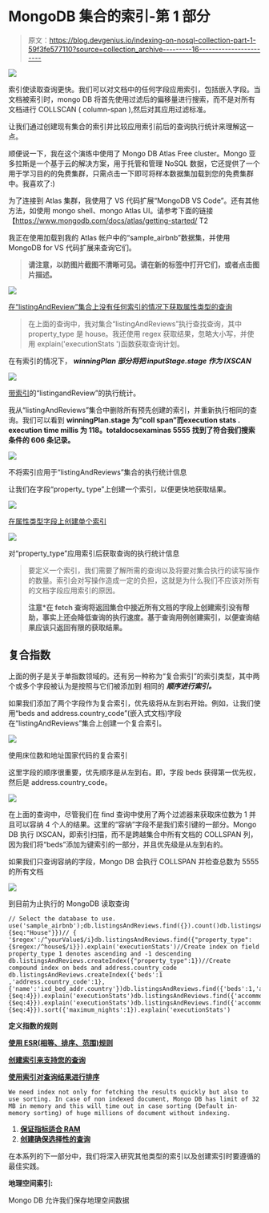 # MongoDB 集合的索引-第 1 部分

> 原文：<https://blog.devgenius.io/indexing-on-nosql-collection-part-1-59f3fe577110?source=collection_archive---------16----------------------->

![](img/2cdd546390ccbc626a3c92020b1c7ddc.png)

索引使读取查询更快。我们可以对文档中的任何字段应用索引，包括嵌入字段。当文档被索引时，mongo DB 将首先使用过滤后的偏移量进行搜索，而不是对所有文档进行 COLLSCAN ( column-span ),然后对其应用过滤标准。

让我们通过创建现有集合的索引并比较应用索引前后的查询执行统计来理解这一点。

顺便说一下，我在这个演练中使用了 Mongo DB Atlas Free cluster。Mongo 亚多拉斯是一个基于云的解决方案，用于托管和管理 NoSQL 数据，它还提供了一个用于学习目的的免费集群，只需点击一下即可将样本数据集加载到您的免费集群中。我喜欢了:)

为了连接到 Atlas 集群，我使用了 VS 代码扩展“MongoDB VS Code”。还有其他方法，如使用 mongo shell、mongo Atlas UI。请参考下面的链接【https://www.mongodb.com/docs/atlas/getting-started/ T2

我正在使用加载到我的 Atlas 帐户中的“sample_airbnb”数据集，并使用 MongoDB for VS 代码扩展来查询它们。

> **请注意，以防图片截图不清晰可见。请在新的标签中打开它们，或者点击图片描述。**

![](img/a9c0bbccca8922c1129d37334cd72252.png)

[在“listingAndReview”集合上没有任何索引的情况下获取属性类型的查询](https://cdn-images-1.medium.com/max/800/1*hvVmMt7e0M2NkABcZsLV8g.png)

> 在上面的查询中，我对集合“listingAndReviews”执行查找查询，其中 property_type 是 house。我还使用 regex 获取结果，忽略大小写，并使用 explain('executionStats ')函数获取查询计划。

在有索引的情况下， ***winningPlan 部分将把 inputStage.stage 作为 IXSCAN***

![](img/558660fe92ae014e524913137cf901ca.png)

[带索引](https://cdn-images-1.medium.com/max/800/1*VlYEObu2eitowhNYEDEMJA.png)的“listingandReview”的执行统计。

我从“listingAndReviews”集合中删除所有预先创建的索引，并重新执行相同的查询。我们可以看到 **winningPlan.stage 为“coll span”**而**execution stats . execution time millis 为 118。totaldocsexaminas 5555 找到了符合我们搜索条件的 606 条记录。**

![](img/e2283b74dbed65dd52045e85963359de.png)

不将索引应用于“listingAndReviews”集合的执行统计信息

让我们在字段“property_ type”上创建一个索引，以便更快地获取结果。

![](img/ec5c58ca2e768f3b193c535834a6af89.png)

[在属性类型字段上创建单个索引](https://cdn-images-1.medium.com/max/1200/1*dKqX8j4Jppvr4EnzkJoJhg.png)

![](img/b8103239167111526a1bbd1f5127eab5.png)

对“property_type”应用索引后获取查询的执行统计信息

> 要定义一个索引，我们需要了解所需的查询以及将要对集合执行的读写操作的数量。索引会对写操作造成一定的负担，这就是为什么我们不应该对所有的文档字段应用索引的原因。
> 
> **注意*在 fetch 查询将返回集合中接近所有文档的字段上创建索引没有帮助，事实上还会降低查询的执行速度。基于查询用例创建索引，以便查询结果应该只返回有限的获取结果。**

## 复合指数

上面的例子是关于单指数领域的。还有另一种称为“复合索引”的索引类型，其中两个或多个字段被认为是按照与它们被添加到 相同的 ***顺序进行索引。***

如果我们添加了两个字段作为复合索引，优先级将从左到右开始。例如，让我们使用“beds and address.country_code”(嵌入式文档)字段在“listingAndReviews”集合上创建一个复合索引。

![](img/0a679f96c2482905ad5968e6e8a4b548.png)

使用床位数和地址国家代码的复合索引

这里字段的顺序很重要，优先顺序是从左到右。即，字段 beds 获得第一优先权，然后是 address.country_code。

![](img/b82558ce42eb87f2ebbd27c738d4333f.png)

在上面的查询中，尽管我们在 find 查询中使用了两个过滤器来获取床位数为 1 并且可以容纳 4 个人的结果。这里的“容纳”字段不是我们索引键的一部分。Mongo DB 执行 IXSCAN，即索引扫描，而不是跨越集合中所有文档的 COLLSPAN 列，因为我们将“beds”添加为键索引的一部分，并且优先级是从左到右的。

如果我们只查询容纳的字段，Mongo DB 会执行 COLLSPAN 并检查总数为 5555 的所有文档

![](img/32fc77fc77d272b4f178a07c7e6a8e25.png)

到目前为止执行的 MongoDB 读取查询

```
// Select the database to use.
use('sample_airbnb');db.listingsAndReviews.find({}).count()db.listingsAndReviews.find({"property_type":{$eq:"House"}})// { '$regex':/^yourValue$/i}db.listingsAndReviews.find({"property_type":{$regex:/^house$/i}}).explain('executionStats')//Create index on field property_type 1 denotes ascending and -1 descending
db.listingsAndReviews.createIndex({"property_type":1})//Create compound index on beds and address.country_code
db.listingsAndReviews.createIndex({'beds':1 ,'address.country_code':1}, {'name':'ixd_bed_addr.country'})db.listingsAndReviews.find({'beds':1,'accommodates': {$eq:4}}).explain('executionStats')db.listingsAndReviews.find({'accommodates': {$eq:4}}).explain('executionStats')db.listingsAndReviews.find({'accommodates': {$eq:4}}).sort({'maximum_nights':1}).explain('executionStats')
```

**定义指数的规则**

[**使用 ESR(相等、排序、范围)规则**](https://www.mongodb.com/docs/manual/tutorial/equality-sort-range-rule/#std-label-esr-indexing-rule)

[**创建索引来支持您的查询**](https://www.mongodb.com/docs/manual/tutorial/create-indexes-to-support-queries/#std-label-create-indexes-to-support-queries)

[**使用索引对查询结果进行排序**](https://www.mongodb.com/docs/manual/tutorial/sort-results-with-indexes/#std-label-sorting-with-indexes)

```
We need index not only for fetching the results quickly but also to use sorting. In case of non indexed document, Mongo DB has limit of 32 MB in memory and this will time out in case sorting (Default in- memory sorting) of huge millions of document without indexing.
```

1.  [**保证指标适合 RAM**](https://www.mongodb.com/docs/manual/tutorial/ensure-indexes-fit-ram/#std-label-indexes-ensure-indexes-fit-ram)
2.  [**创建确保选择性的查询**](https://www.mongodb.com/docs/manual/tutorial/create-queries-that-ensure-selectivity/#std-label-index-selectivity)

在本系列的下一部分中，我们将深入研究其他类型的索引以及创建索引时要遵循的最佳实践。

**地理空间索引:**

Mongo DB 允许我们保存地理空间数据